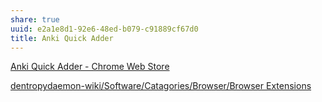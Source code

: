 ```yaml
---
share: true
uuid: e2a1e8d1-92e6-48ed-b079-c91889cf67d0
title: Anki Quick Adder
---
```

[Anki Quick Adder - Chrome Web Store](https://chrome.google.com/webstore/detail/anki-quick-adder/gpbcbbajoagdgnokieocaplbhkiidmmb)

[dentropydaemon-wiki/Software/Catagories/Browser/Browser Extensions](/undefined)